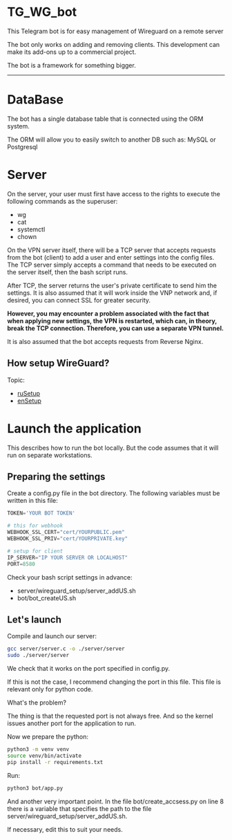 # TG_WG_bot
This Telegram bot is for easy management of Wireguard on a remote server

The bot only works on adding and removing clients.
This development can make its add-ons up to a commercial project.

The bot is a framework for something bigger.

---
# DataBase

The bot has a single database table that is connected using the ORM system.

The ORM will allow you to easily switch to another DB such as: MySQL or Postgresql

# Server

On the server, your user must first have access to the rights to execute the following commands as the superuser:
* wg
* cat
* systemctl
* chown

On the VPN server itself, there will be a TCP server that accepts requests from the bot (client) to add a user and enter settings into the config files. The TCP server simply accepts a command that needs to be executed on the server itself, then the bash script runs.

After TCP, the server returns the user's private certificate to send him the settings.
It is also assumed that it will work inside the VNP network and, if desired, you can connect SSL for greater security.

**However, you may encounter a problem associated with the fact that when applying new settings, the VPN is restarted, which can, in theory, break the TCP connection. Therefore, you can use a separate VPN tunnel.**

It is also assumed that the bot accepts requests from Reverse Nginx.

## How setup WireGuard?

Topic:
- [ruSetup](https://youtu.be/5Aql0V-ta8A?si=34Wcg4AgwSvE2fFX)
- [enSetup](https://youtu.be/bVKNSf1p1d0?si=E6KMjJOb7xEkbKbu)

# Launch the application

This describes how to run the bot locally.
But the code assumes that it will run on separate workstations.

## Preparing the settings

Create a config.py file in the bot directory.
The following variables must be written in this file:
```python
TOKEN='YOUR BOT TOKEN'

# this for webhook
WEBHOOK_SSL_CERT="cert/YOURPUBLIC.pem"
WEBHOOK_SSL_PRIV="cert/YOURPRIVATE.key"

# setup for client
IP_SERVER="IP YOUR SERVER OR LOCALHOST"
PORT=8580
```

Check your bash script settings in advance:
* server/wireguard_setup/server_addUS.sh 
* bot/bot_createUS.sh

## Let's launch

Compile and launch our server:
```bash
gcc server/server.c -o ./server/server
sudo ./server/server
```

We check that it works on the port specified in config.py.

If this is not the case, I recommend changing the port in this file.
This file is relevant only for python code.

What's the problem?

The thing is that the requested port is not always free.
And so the kernel issues another port for the application to run.

Now we prepare the python:
```bash
python3 -m venv venv
source venv/bin/activate
pip install -r requirements.txt
```

Run:
```bash
python3 bot/app.py
```

And another very important point.
In the file bot/create_accsess.py on line 8 there is a variable that specifies the path to the file server/wireguard_setup/server_addUS.sh.

If necessary, edit this to suit your needs.
